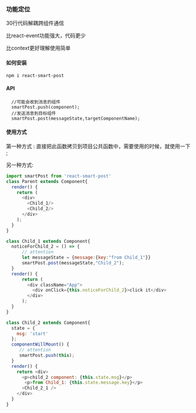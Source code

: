 ### 功能定位
30行代码解耦跨组件通信

比react-event功能强大，代码更少

比context更好理解使用简单

#### 如何安装

```
npm i react-smart-post
```

#### API
```
  //可能会收到消息的组件
  smartPost.push(component);
  //发送消息到目标组件
  smartPost.post(messageState,targetComponentName);
```
#### 使用方式

第一种方式 : 直接把此函数拷贝到项目公共函数中，需要使用的时候，就使用一下 ;

另一种方式:
``` javascript
import smartPost from 'react-smart-post'
class Parent extends Component{
  render() {
    return (
      <div>
        <Child_1/>
        <Child_2/>
      </div>
    );
  }
}

class Child_1 extends Component{
  noticeForChild_2 = () => {
      // attention
      let messageState = {message:{key:"from Child_1"}}
      smartPost.post(messageState,"Child_2");
  }
  render() {
      return (
        <div className="App">
          <div onClick={this.noticeForChild_2}>click it</div>
        </div>
      );
  }
}

class Child_2 extends Component{
  state = {
    msg: 'start'
  };
  componentWillMount() {
     // attention
     smartPost.push(this);
  }
  render() {
    return <div>
      <p>child_2 component: {this.state.msg}</p>
       <p>from Child_1: {this.state.message.key}</p>
      <Child_2_1 />
    </div>
  }
}

```

